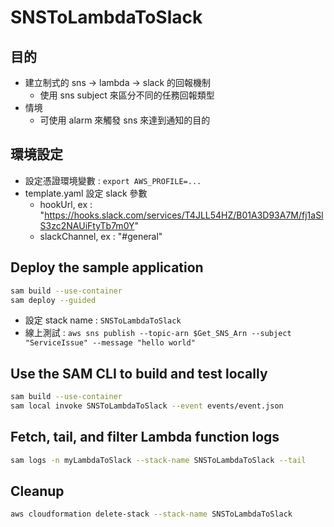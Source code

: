 # SNSToLambdaToSlack

## 目的
- 建立制式的 sns -> lambda -> slack 的回報機制
  - 使用 sns subject 來區分不同的任務回報類型
- 情境
  - 可使用 alarm 來觸發 sns 來達到通知的目的

## 環境設定
- 設定憑證環境變數 : `export AWS_PROFILE=...`
- template.yaml 設定 slack 參數
  - hookUrl, ex : "https://hooks.slack.com/services/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"
  - slackChannel, ex : "#general"

## Deploy the sample application

```bash
sam build --use-container
sam deploy --guided
```

- 設定 stack name : `SNSToLambdaToSlack`
- 線上測試 : `aws sns publish --topic-arn $Get_SNS_Arn --subject "ServiceIssue" --message "hello world"`

## Use the SAM CLI to build and test locally

```bash
sam build --use-container
sam local invoke SNSToLambdaToSlack --event events/event.json
```

## Fetch, tail, and filter Lambda function logs

```bash
sam logs -n myLambdaToSlack --stack-name SNSToLambdaToSlack --tail
```

## Cleanup

```bash
aws cloudformation delete-stack --stack-name SNSToLambdaToSlack
```
